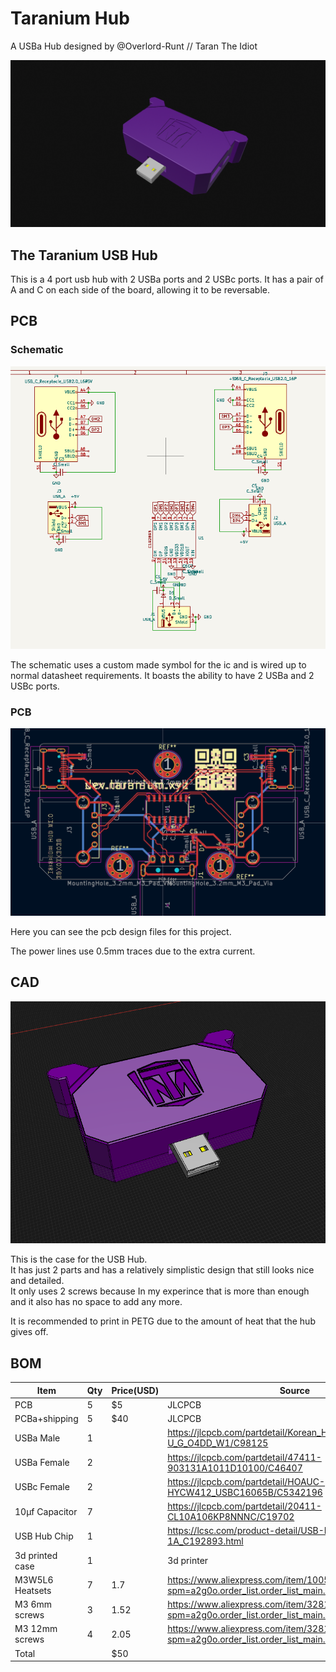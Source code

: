 # Taranium Hub

A USBa Hub designed by @Overlord-Runt // Taran The Idiot

![fsds](assets/gh2.png)

## The Taranium USB Hub

This is a 4 port usb hub with 2 USBa ports and 2 USBc ports. It has a pair of A and C on each side of the board, allowing it to be reversable.

## PCB
### Schematic
![sdfsd](assets/5.png)

The schematic uses a custom made symbol for the ic and is wired up to normal datasheet requirements. It boasts the ability to have 2 USBa and 2 USBc ports.

### PCB
![dsfd](assets/8.png)

Here you can see the pcb design files for this project.

The power lines use 0.5mm traces due to the extra current.

## CAD
![dsfd](assets/7.png)

This is the case for the USB Hub.\
It has just 2 parts and has a relatively simplistic design that still looks nice and detailed.\
It only uses 2 screws because In my experince that is more than enough and it also has no space to add any more.


It is recommended to print in PETG due to the amount of heat that the hub gives off.

## BOM

|Item|Qty|Price(USD)|Source|Notes|
|----|---|----------|------|-----|
|PCB|5|$5|JLCPCB||
|PCBa+shipping|5|$40|JLCPCB||
|USBa Male|1||https://jlcpcb.com/partdetail/Korean_HropartsElec-U_G_O4DD_W1/C98125||
|USBa Female|2||https://jlcpcb.com/partdetail/47411-903131A1011D10100/C46407||
|USBc Female|2||https://jlcpcb.com/partdetail/HOAUC-HYCW412_USBC16065B/C5342196||
|10µf Capacitor|7||https://jlcpcb.com/partdetail/20411-CL10A106KP8NNNC/C19702||
|USB Hub Chip|1||https://lcsc.com/product-detail/USB-ICs_CoreChips-SL2-1A_C192893.html||
|3d printed case|1||3d printer||
|M3W5L6 Heatsets|7|1.7|https://www.aliexpress.com/item/1005003582355741.html?spm=a2g0o.order_list.order_list_main.50.21221802eFqViq||
|M3 6mm screws|3|1.52|https://www.aliexpress.com/item/32810852732.html?spm=a2g0o.order_list.order_list_main.28.21221802eFqViq||
|M3 12mm screws|4|2.05|https://www.aliexpress.com/item/32810852732.html?spm=a2g0o.order_list.order_list_main.28.21221802eFqViq||
|Total||$50|||
